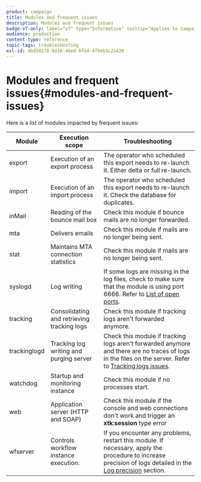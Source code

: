 ```yaml
---
product: campaign
title: Modules and frequent issues
description: Modules and frequent issues
badge-v7-only: label="v7" type="Informative" tooltip="Applies to Campaign Classic v7 only"
audience: production
content-type: reference
topic-tags: troubleshooting
exl-id: dbd50178-0a16-46ed-bfad-47beb3c2a420
---
```

# Modules and frequent issues{#modules-and-frequent-issues}



Here is a list of modules impacted by frequent issues:

<table> 
 <thead> 
  <tr> 
   <th> Module </th> 
   <th> Execution scope </th> 
   <th> Troubleshooting </th> 
  </tr> 
 </thead> 
 <tbody> 
  <tr> 
   <td> export </td> 
   <td> Execution of an export process<br /> </td> 
   <td> The operator who scheduled this export needs to re-launch it. Either delta or full re-launch.<br /> </td> 
  </tr> 
  <tr> 
   <td> import </td> 
   <td> Execution of an import process<br /> </td> 
   <td> The operator who scheduled this export needs to re-launch it. Check the database for duplicates.<br /> </td> 
  </tr> 
  <tr> 
   <td> inMail </td> 
   <td> Reading of the bounce mail box<br /> </td> 
   <td> Check this module if bounce mails are no longer forwarded.<br /> </td> 
  </tr> 
  <tr> 
   <td> mta </td> 
   <td> Delivers emails<br /> </td> 
   <td> Check this module if mails are no longer being sent.<br /> </td> 
  </tr> 
  <tr> 
   <td> stat </td> 
   <td> Maintains MTA connection statistics<br /> </td> 
   <td> Check this module if mails are no longer being sent.<br /> </td> 
  </tr> 
  <tr> 
   <td> syslogd </td> 
   <td> Log writing<br /> </td> 
   <td> If some logs are missing in the log files, check to make sure that the module is using port 6666. Refer to <a href="../../production/using/general-architecture.md#list-of-open-ports" target="_blank">List of open ports</a>.<br /> </td> 
  </tr> 
  <tr> 
   <td> tracking </td> 
   <td> Consolidating and retrieving tracking logs<br /> </td> 
   <td> Check this module if tracking logs aren't forwarded anymore.<br /> </td> 
  </tr> 
  <tr> 
   <td> trackinglogd </td> 
   <td> Tracking log writing and purging server<br /> </td> 
   <td> Check this module if tracking logs aren't forwarded anymore and there are no traces of logs in the files on the server. Refer to <a href="../../production/using/tracking-logs-issues.md" target="_blank">Tracking logs issues</a>.<br /> </td> 
  </tr> 
  <tr> 
   <td> watchdog </td> 
   <td> Startup and monitoring instance<br /> </td> 
   <td> Check this module if no processes start.<br /> </td> 
  </tr> 
  <tr> 
   <td> web </td> 
   <td> Application server (HTTP and SOAP)<br /> </td> 
   <td> Check this module if the console and web connections don't work and trigger an <strong>xtk:session</strong> type error<br /> </td> 
  </tr> 
  <tr> 
   <td> wfserver </td> 
   <td> Controls workflow instance execution.<br /> </td> 
   <td> If you encounter any problems, restart this module. If necessary, apply the procedure to increase precision of logs detailed in the <a href="../../production/using/log-precision.md" target="_blank">Log precision</a> section.<br /> </td> 
  </tr> 
 </tbody> 
</table>
